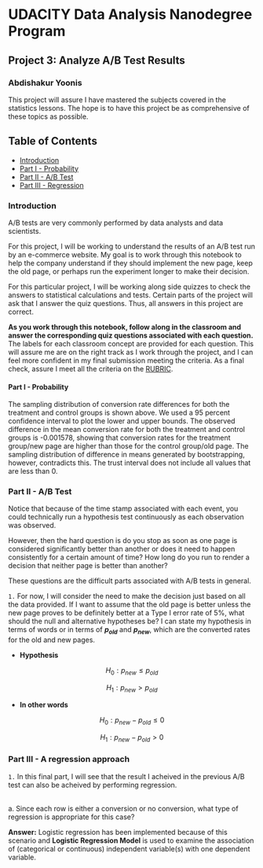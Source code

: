 # UDACITY Data Analysis Nanodegree Program

## Project 3: Analyze A/B Test Results

### Abdishakur Yoonis


This project will assure I have mastered the subjects covered in the statistics lessons.  The hope is to have this project be as comprehensive of these topics as possible.

## Table of Contents
- [Introduction](#intro)
- [Part I - Probability](#probability)
- [Part II - A/B Test](#ab_test)
- [Part III - Regression](#regression)


<a id='intro'></a>
### Introduction

A/B tests are very commonly performed by data analysts and data scientists.

For this project, I will be working to understand the results of an A/B test run by an e-commerce website.  My goal is to work through this notebook to help the company understand if they should implement the new page, keep the old page, or perhaps run the experiment longer to make their decision.

For this particular project, I will be working along side quizzes to check the answers to statistical calculations and tests. Certain parts of the project will ask that I answer the quiz questions. Thus, all answers in this project are correct.

**As you work through this notebook, follow along in the classroom and answer the corresponding quiz questions associated with each question.** The labels for each classroom concept are provided for each question.  This will assure me are on the right track as I work through the project, and I can feel more confident in my final submission meeting the criteria.  As a final check, assure I meet all the criteria on the [RUBRIC](https://review.udacity.com/#!/projects/37e27304-ad47-4eb0-a1ab-8c12f60e43d0/rubric).


<a id='probability'></a>
#### Part I - Probability

The sampling distribution of conversion rate differences for both the treatment and control groups is shown above. We used a 95 percent confidence interval to plot the lower and upper bounds. The observed difference in the mean conversion rate for both the treatment and control groups is -0.001578, showing that conversion rates for the treatment group/new page are higher than those for the control group/old page. The sampling distribution of difference in means generated by bootstrapping, however, contradicts this. The trust interval does not include all values that are less than 0.
### Part II - A/B Test

Notice that because of the time stamp associated with each event, you could technically run a hypothesis test continuously as each observation was observed.  

However, then the hard question is do you stop as soon as one page is considered significantly better than another or does it need to happen consistently for a certain amount of time?  How long do you run to render a decision that neither page is better than another?  

These questions are the difficult parts associated with A/B tests in general.  


`1.` For now, I will consider the need to make the decision just based on all the data provided.  If I want to assume that the old page is better unless the new page proves to be definitely better at a Type I error rate of 5%, what should the null and alternative hypotheses be? I can state my hypothesis in terms of words or in terms of **$p_{old}$** and **$p_{new}$**, which are the converted rates for the old and new pages.

-  **Hypothesis**

  $$H_0: p_{new} \leq p_{old}$$

  $$H_1: p_{new} > p_{old}$$

-  **In other words**

  $$H_0: p_{new} - p_{old} \leq 0$$

  $$H_1: p_{new} - p_{old} > 0$$
  
### Part III - A regression approach

`1.` In this final part, I will see that the result I acheived in the previous A/B test can also be acheived by performing regression.<br><br>

a. Since each row is either a conversion or no conversion, what type of regression is appropriate for this case?

**Answer:** Logistic regression has been implemented because of this scenario and **Logistic Regression Model** is used to examine the association of (categorical or continuous) independent variable(s) with one dependent variable.

